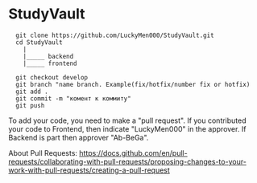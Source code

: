 # StudyVault

 ```shell
   git clone https://github.com/LuckyMen000/StudyVault.git
   cd StudyVault
     |
     |_____ backend
     |_____ frontend

   git checkout develop
   git branch "name branch. Example(fix/hotfix/number fix or hotfix)
   git add .
   git commit -m "комент к коммиту"
   git push 
```

To add your code, you need to make a "pull request". If you contributed your code to Frontend, then indicate "LuckyMen000" in the approver. If Backend is part then approver "Ab-BeGa".



About Pull Requests: https://docs.github.com/en/pull-requests/collaborating-with-pull-requests/proposing-changes-to-your-work-with-pull-requests/creating-a-pull-request
